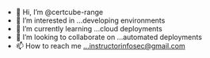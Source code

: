 - 👋 Hi, I’m @certcube-range
- 👀 I’m interested in ...developing environments
- 🌱 I’m currently learning ...cloud deployments
- 💞️ I’m looking to collaborate on ...automated deployments
- 📫 How to reach me ...instructorinfosec@gmail.com

<!---
certcube-range/certcube-range is a ✨ special ✨ repository because its `README.md` (this file) appears on your GitHub profile.
You can click the Preview link to take a look at your changes.
--->
